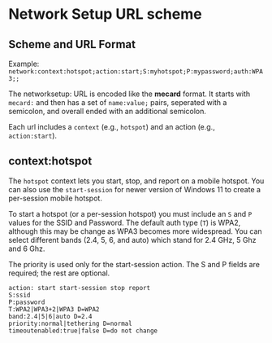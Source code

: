 ﻿# Network Setup URL scheme

## Scheme and URL Format

Example: ``network:context:hotspot;action:start;S:myhotspot;P:mypassword;auth:WPA3;;``

The networksetup: URL is encoded like the **mecard** format. It starts with ``mecard:`` and then has a set of ``name:value;`` pairs, seperated with a semicolon, and overall ended with an additional semicolon. 

Each url includes a ``context`` (e.g., ``hotspot``) and an action (e.g., ``action:start``).

## context:hotspot

The ``hotspot`` context lets you start, stop, and report on a mobile hotspot. You can also use the ``start-session`` for newer version of Windows 11 to create a per-session mobile hotspot.

To start a hotspot (or a per-session hotspot) you must include an ``S`` and ``P`` values for the SSID and Password. The default auth type (``T``) is WPA2, although this may be change as WPA3 becomes more widespread. You can select different bands (2.4, 5, 6, and auto) which stand for 2.4 GHz, 5 Ghz and 6 Ghz. 

The priority is used only for the start-session action. The S and P fields are required; the rest are optional.

````
action: start start-session stop report
S:ssid
P:password
T:WPA2|WPA3+2|WPA3 D=WPA2
band:2.4|5|6|auto D=2.4
priority:normal|tethering D=normal
timeoutenabled:true|false D=do not change
````


